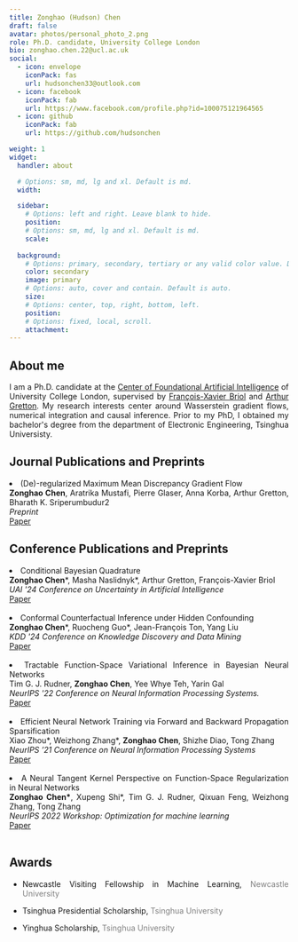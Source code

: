 ```yaml
---
title: Zonghao (Hudson) Chen
draft: false
avatar: photos/personal_photo_2.png
role: Ph.D. candidate, University College London
bio: zonghao.chen.22@ucl.ac.uk
social:
  - icon: envelope
    iconPack: fas
    url: hudsonchen33@outlook.com
  - icon: facebook
    iconPack: fab
    url: https://www.facebook.com/profile.php?id=100075121964565
  - icon: github
    iconPack: fab
    url: https://github.com/hudsonchen

weight: 1
widget:
  handler: about

  # Options: sm, md, lg and xl. Default is md.
  width:

  sidebar:
    # Options: left and right. Leave blank to hide.
    position:
    # Options: sm, md, lg and xl. Default is md.
    scale:
  
  background:
    # Options: primary, secondary, tertiary or any valid color value. Default is primary.
    color: secondary
    image: primary
    # Options: auto, cover and contain. Default is auto.
    size:
    # Options: center, top, right, bottom, left.
    position:
    # Options: fixed, local, scroll.
    attachment: 
---
```


## About me
<div style="text-align: justify">
I am a Ph.D. candidate at the <a href="https://www.ucl.ac.uk/foundational-ai-cdt/foundational-artificial-intelligence-mphilphd">Center of Foundational Artificial Intelligence</a> of University College London, supervised by 
<a href="https://fxbriol.github.io/">François-Xavier Briol</a>  and <a href="https://www.gatsby.ucl.ac.uk/~gretton/">Arthur Gretton</a>. 
My research interests center around Wasserstein gradient flows, numerical integration and causal inference. Prior to my PhD, I obtained my bachelor's degree from the department of Electronic Engineering, Tsinghua Universisty.
</div>

<div style="text-align: justify">
 
## Journal Publications and Preprints

<li>(De)-regularized Maximum Mean Discrepancy Gradient Flow <br>
<strong>Zonghao Chen</strong>, Aratrika Mustafi, Pierre Glaser, Anna Korba, Arthur Gretton, Bharath K. Sriperumbudur2 <br>
<i> Preprint </i> <br>
<a href="https://arxiv.org/pdf/2409.14980">Paper</a> </li>


[comment]: <> (My CV can be downloaded from this <a href="papers/Zonghao_Chen.pdf">link</a>.)
## Conference Publications and Preprints  


<li>Conditional Bayesian Quadrature <br>
<strong>Zonghao Chen</strong>*, Masha Naslidnyk*, Arthur Gretton, François-Xavier Briol <br>
<i> UAI '24 Conference on Uncertainty in Artificial Intelligence </i> <br>
<a href="https://openreview.net/pdf?id=x1YfB33Hj6">Paper</a> </li>
<br>
<li>Conformal Counterfactual Inference under Hidden Confounding <br>
<strong>Zonghao Chen</strong>*, Ruocheng Guo*, Jean-François Ton, Yang Liu <br>
<i> KDD '24 Conference on Knowledge Discovery and Data Mining </i> <br>
<a href="https://arxiv.org/abs/2405.12387">Paper</a> </li>
<br>
<li>Tractable Function-Space Variational Inference in Bayesian Neural Networks <br>
Tim G. J. Rudner, <strong>Zonghao Chen</strong>, Yee Whye Teh, Yarin Gal <br>
<i> NeurIPS '22 Conference on Neural Information Processing Systems. </i> <br>
<a href="https://openreview.net/forum?id=OQs0pLKGGpS">Paper</a> </li>
<br>
<li>Efficient Neural Network Training via Forward and Backward Propagation Sparsification  <br>
Xiao Zhou*, Weizhong Zhang*, <strong>Zonghao Chen</strong>, Shizhe Diao, Tong Zhang <br>
<i> NeurIPS ’21 Conference on Neural Information Processing Systems </i> <br>
<a href="https://arxiv.org/abs/2111.05685">Paper</a> </li>
<br>
<li>A Neural Tangent Kernel Perspective on Function-Space Regularization in Neural Networks <br>
<strong>Zonghao Chen*</strong>, Xupeng Shi*, Tim G. J. Rudner, Qixuan Feng, Weizhong Zhang, Tong Zhang <br>
<i> NeurIPS 2022 Workshop: Optimization for machine learning </i> <br>
<a href="https://openreview.net/pdf?id=E6MGIXQlKw">Paper</a> </li>
<br>
</ul>

## Awards
<ul>
<li> <p> Newcastle Visiting Fellowship in Machine Learning,  <span style="color: Gray">Newcastle University</span> </p> </li>
<li> <p> Tsinghua Presidential Scholarship,  <span style="color: Gray">Tsinghua University</span> </p> </li>
<!-- <li> <p> Finalist Award in the Mathematical Contest in Modeling (MCM), <span style="color: Gray">The Consortium for Mathematics and its Applications</span> </p> </li> -->
<li> <p> Yinghua Scholarship, <span style="color: Gray">Tsinghua University</span> </p> </li>

</ul>